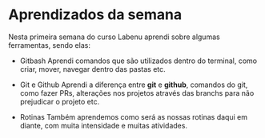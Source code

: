 # Aprendizados da semana

Nesta primeira semana do curso Labenu aprendi sobre algumas ferramentas, sendo elas:

- Gitbash
Aprendi comandos que são utilizados dentro do terminal, como criar, mover, navegar dentro das pastas etc.

- Git e Github
Aprendi a diferença entre **git** e **github**, comandos do git, como fazer PRs, alterações nos projetos através das branchs para não prejudicar o projeto etc.

- Rotinas
Também aprendemos como será as nossas rotinas daqui em diante, com muita intensidade e muitas atividades.